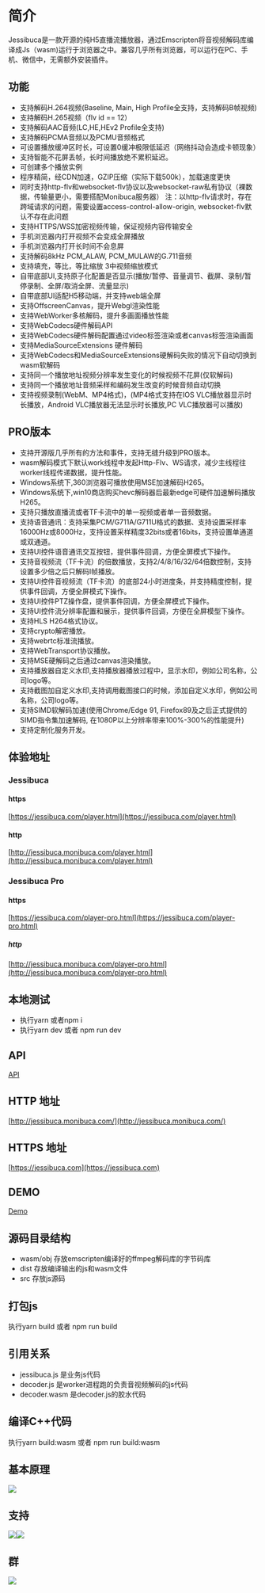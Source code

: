 # 简介

Jessibuca是一款开源的纯H5直播流播放器，通过Emscripten将音视频解码库编译成Js（wasm)运行于浏览器之中。兼容几乎所有浏览器，可以运行在PC、手机、微信中，无需额外安装插件。

## 功能
- 支持解码H.264视频(Baseline, Main, High Profile全支持，支持解码B帧视频)
- 支持解码H.265视频（flv id == 12）
- 支持解码AAC音频(LC,HE,HEv2 Profile全支持)
- 支持解码PCMA音频以及PCMU音频格式
- 可设置播放缓冲区时长，可设置0缓冲极限低延迟（网络抖动会造成卡顿现象）
- 支持智能不花屏丢帧，长时间播放绝不累积延迟。
- 可创建多个播放实例
- 程序精简，经CDN加速，GZIP压缩（实际下载500k），加载速度更快
- 同时支持http-flv和websocket-flv协议以及websocket-raw私有协议（裸数据，传输量更小，需要搭配Monibuca服务器）
注：以http-flv请求时，存在跨域请求的问题，需要设置access-control-allow-origin, websocket-flv默认不存在此问题
- 支持HTTPS/WSS加密视频传输，保证视频内容传输安全
- 手机浏览器内打开视频不会变成全屏播放
- 手机浏览器内打开长时间不会息屏
- 支持解码8kHz PCM_ALAW, PCM_MULAW的G.711音频
- 支持填充，等比，等比缩放 3中视频缩放模式
- 自带底部UI,支持原子化配置是否显示(播放/暂停、音量调节、截屏、录制/暂停录制、全屏/取消全屏、流量显示)
- 自带底部UI适配H5移动端，并支持web端全屏
- 支持OffscreenCanvas，提升Webgl渲染性能
- 支持WebWorker多核解码，提升多画面播放性能
- 支持WebCodecs硬件解码API
- 支持WebCodecs硬件解码配置通过video标签渲染或者canvas标签渲染画面
- 支持MediaSourceExtensions 硬件解码
- 支持WebCodecs和MediaSourceExtensions硬解码失败的情况下自动切换到wasm软解码
- 支持同一个播放地址视频分辨率发生变化的时候视频不花屏(仅软解码)
- 支持同一个播放地址音频采样和编码发生改变的时候音频自动切换
- 支持视频录制(WebM、MP4格式)，(MP4格式支持在IOS VLC播放器显示时长播放，Android VLC播放器无法显示时长播放,PC VLC播放器可以播放)


## PRO版本
- 支持开源版几乎所有的方法和事件，支持无缝升级到PRO版本。
- wasm解码模式下默认work线程中发起Http-Flv、WS请求，减少主线程往worker线程传递数据，提升性能。
- Windows系统下,360浏览器可播放使用MSE加速解码H265。
- Windows系统下,win10商店购买hevc解码器后最新edge可硬件加速解码播放H265。
- 支持只播放直播流或者TF卡流中的单一视频或者单一音频数据。
- 支持语音通讯：支持采集PCM/G711A/G711U格式的数据、支持设置采样率16000Hz或8000Hz，支持设置采样精度32bits或者16bits，支持设置单通道或双通道。
- 支持UI控件语音通讯交互按钮，提供事件回调，方便全屏模式下操作。
- 支持音视频流（TF卡流）的倍数播放，支持2/4/8/16/32/64倍数控制，支持设置多少倍之后只解码I帧播放。
- 支持UI控件音视频流（TF卡流）的底部24小时进度条，并支持精度控制，提供事件回调，方便全屏模式下操作。
- 支持UI控件PTZ操作盘，提供事件回调，方便全屏模式下操作。
- 支持UI控件流分辨率配置和展示，提供事件回调，方便在全屏模型下操作。
- 支持HLS H264格式协议。
- 支持crypto解密播放。
- 支持webrtc标准流播放。
- 支持WebTransport协议播放。
- 支持MSE硬解码之后通过canvas渲染播放。
- 支持播放器自定义水印,支持播放器播放过程中，显示水印，例如公司名称，公司logo等。
- 支持截图加自定义水印,支持调用截图接口的时候，添加自定义水印，例如公司名称，公司logo等。
- 支持SIMD软解码加速(使用Chrome/Edge 91, Firefox89及之后正式提供的SIMD指令集加速解码, 在1080P以上分辨率带来100%-300%的性能提升)
- 支持定制化服务开发。

## 体验地址

### Jessibuca
#### https
[https://jessibuca.com/player.html](https://jessibuca.com/player.html)

#### http
[http://jessibuca.monibuca.com/player.html](http://jessibuca.monibuca.com/player.html)

### Jessibuca Pro

#### https
[https://jessibuca.com/player-pro.html](https://jessibuca.com/player-pro.html)

##### http
[http://jessibuca.monibuca.com/player-pro.html](http://jessibuca.monibuca.com/player-pro.html)



## 本地测试

- 执行yarn 或者npm i
- 执行yarn dev 或者 npm run dev

## API
[API](/demo/api.md)


## HTTP 地址

[http://jessibuca.monibuca.com/](http://jessibuca.monibuca.com/)

## HTTPS 地址

[https://jessibuca.com](https://jessibuca.com)

## DEMO

[Demo](/demo/demo.md)



## 源码目录结构

- wasm/obj 存放emscripten编译好的ffmpeg解码库的字节码库
- dist 存放编译输出的js和wasm文件
- src 存放js源码

## 打包js

执行yarn build 或者 npm run build

## 引用关系

- jessibuca.js 是业务js代码
- decoder.js 是worker进程跑的负责音视频解码的js代码
- decoder.wasm 是decoder.js的胶水代码



## 编译C++代码

执行yarn build:wasm 或者 npm run build:wasm

## 基本原理

<img src="/demo/public/tech.png">


## 支持
<img src="/demo/public/wx.jpg"><img src="/demo/public/alipay.jpg">

## 群
<img src="/demo/public/qrcode.jpeg">
